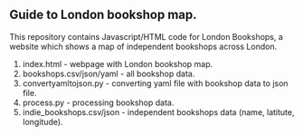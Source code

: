 Guide to London bookshop map.
---------------------------------------

This repository contains Javascript/HTML code for London Bookshops, a website which shows a map of independent bookshops across London.
1) index.html - webpage with London bookshop map.
2) bookshops.csv/json/yaml - all bookshop data.
3) convertyamltojson.py - converting yaml file with bookshop data to json file.
4) process.py - processing bookshop data.
5) indie_bookshops.csv/json - independent bookshops data (name, latitute, longitude).
